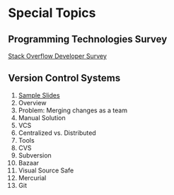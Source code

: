 # Special Topics

## Programming Technologies Survey

[Stack Overflow Developer Survey](https://insights.stackoverflow.com/survey/2018)
## Version Control Systems

1. [Sample Slides](https://www.slideshare.net/kmstechnology/git-version-control-system-18818156?next_slideshow=1)
2. Overview
3. Problem:  Merging changes as a team
4. Manual Solution
5. VCS
6. Centralized vs. Distributed
7. Tools
  1. CVS
  2. Subversion
  3. Bazaar
  4. Visual Source Safe
  4. Mercurial
  5. Git
